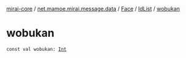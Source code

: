 [mirai-core](../../../index.md) / [net.mamoe.mirai.message.data](../../index.md) / [Face](../index.md) / [IdList](index.md) / [wobukan](./wobukan.md)

# wobukan

`const val wobukan: `[`Int`](https://kotlinlang.org/api/latest/jvm/stdlib/kotlin/-int/index.html)